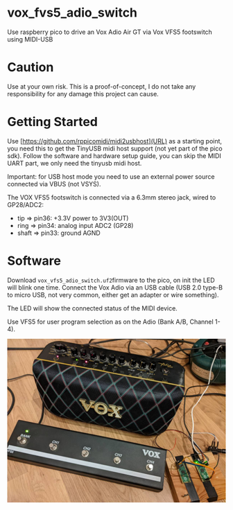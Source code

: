 # vox_fvs5_adio_switch
Use raspberry pico to drive an Vox Adio Air GT via Vox VFS5 footswitch using MIDI-USB

# Caution
Use at your own risk. This is a proof-of-concept, I do not take any responsibility for any damage this project can cause.  

# Getting Started

Use [https://github.com/rppicomidi/midi2usbhost](URL) as a starting point, you need this to get the TinyUSB midi host support (not yet part of the pico sdk). Follow the software and hardware setup guide, you can skip the MIDI UART part, we only need the tinyusb midi host.

Important: for USB host mode you need to use an external power source connected via VBUS (not VSYS).

The VOX VFS5 footswitch is connected via a 6.3mm stereo jack, wired to GP28/ADC2: 

  * tip   => pin36: +3.3V power to 3V3(OUT)
  * ring  => pin34: analog input ADC2 (GP28)
  * shaft => pin33: ground AGND 


# Software
Download `vox_vfs5_adio_switch.uf2`firmware to the pico, on init the LED will blink one time. Connect the Vox Adio via an USB cable (USB 2.0 type-B to micro USB, not very common, either get an adapter or wire something).

The LED will show the connected status of the MIDI device.

Use VFS5 for user program selection as on the Adio (Bank A/B, Channel 1-4). 

![Development Setup](ExampleSetup.jpg)
